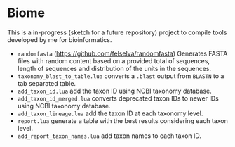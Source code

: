 # Biome

This is a in-progress (sketch for a future repository) project to compile tools developed by me for bioinformatics.

- `randomfasta` (https://github.com/felselva/randomfasta) Generates FASTA files with random content based on a provided total of sequences, length of sequences and distribution of the units in the sequences.
- `taxonomy_blast_to_table.lua` converts a `.blast` output from `BLASTN` to a tab separated table.
- `add_taxon_id.lua` add the taxon ID using NCBI taxonomy database.
- `add_taxon_id_merged.lua` converts deprecated taxon IDs to newer IDs using NCBI taxonomy database.
- `add_taxon_lineage.lua` add the taxon ID at each taxonomy level.
- `report.lua` generate a table with the best results considering each taxon level.
- `add_report_taxon_names.lua` add taxon names to each taxon ID.
